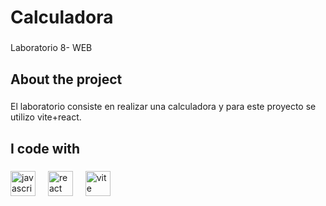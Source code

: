 <h1 align="left">Calculadora</h1>

###

<p align="left">Laboratorio 8- WEB</p>

###

<h2 align="left">About the project</h2>

###

<p align="left">El laboratorio consiste en realizar una calculadora y para este proyecto se utilizo vite+react.</p>

###

<h2 align="left">I code with</h2>

###

<div align="left">
  <img src="https://cdn.jsdelivr.net/gh/devicons/devicon/icons/javascript/javascript-original.svg" height="40" alt="javascript logo"  />
  <img width="12" />
  <img src="https://cdn.jsdelivr.net/gh/devicons/devicon/icons/react/react-original.svg" height="40" alt="react logo"  />
  <img width="12" />
  <img src="https://skillicons.dev/icons?i=vite" height="40" alt="vite logo"  />
</div>

###
